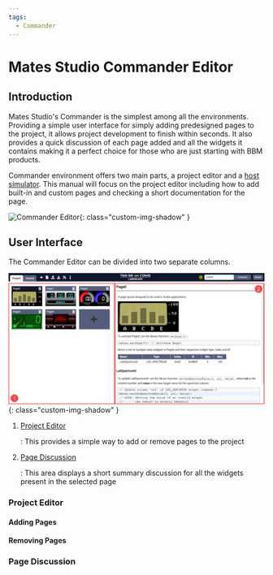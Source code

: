 ```yaml
---
tags:
  - Commander
---
```


# Mates Studio Commander Editor


## Introduction

Mates Studio's Commander is the simplest among all the environments. Providing a simple user interface for simply adding predesigned pages to the project, it allows project development to finish within seconds. It also provides a quick discussion of each page added and all the widgets it contains making it a perfect choice for those who are just starting with BBM products.

Commander environment offers two main parts, a project editor and a [host simulator](mates-controller-interface.md). This manual will focus on the project editor including how to add built-in and custom pages and checking a short documentation for the page.

![Commander Editor](img/commander-editor/animation.gif){: class="custom-img-shadow" }

## User Interface

The Commander Editor can be divided into two separate columns.

![Commander Editor Areas](img/commander-editor/areas.jpg){: class="custom-img-shadow" }

1. [Project Editor](#project-editor)

    :   This provides a simple way to add or remove pages to the project

2. [Page Discussion](#page-discussion)

    :   This area displays a short summary discussion for all the widgets present in the selected page


### Project Editor


#### Adding Pages


#### Removing Pages


### Page Discussion


